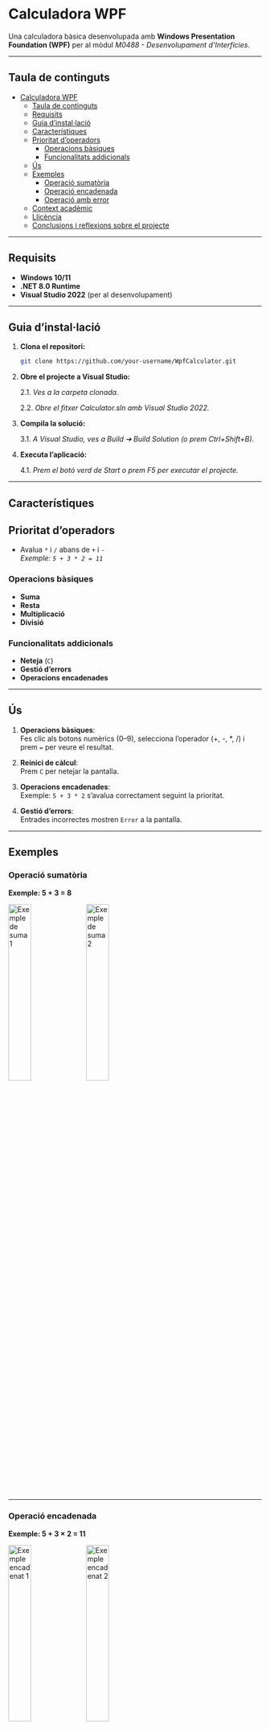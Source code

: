 ﻿# <i class="fa-solid fa-calculator"></i> Calculadora WPF

Una calculadora bàsica desenvolupada amb **Windows Presentation Foundation (WPF)** per al mòdul _M0488 - Desenvolupament d’Interfícies_.

---

## <i class="fas fa-bookmark"></i> Taula de continguts
- [ Calculadora WPF](#-calculadora-wpf)
  - [ Taula de continguts](#-taula-de-continguts)
  - [ Requisits](#-requisits)
  - [ Guia d’instal·lació](#-guia-dinstallació)
  - [ Característiques](#-característiques)
  - [ Prioritat d’operadors](#-prioritat-doperadors)
    - [ Operacions bàsiques](#-operacions-bàsiques)
    - [ Funcionalitats addicionals](#-funcionalitats-addicionals)
  - [ Ús](#-ús)
  - [ Exemples](#-exemples)
    - [Operació sumatòria](#operació-sumatòria)
    - [Operació encadenada](#operació-encadenada)
    - [Operació amb error](#operació-amb-error)
  - [ Context acadèmic](#-context-acadèmic)
  - [ Llicència](#-llicència)
  - [Conclusions i reflexions sobre el projecte](#conclusions-i-reflexions-sobre-el-projecte)

---

## <i class="fa-solid fa-plug"></i> Requisits

- <i class="fab fa-windows"></i> **Windows 10/11**
- <i class="fas fa-code"></i> **.NET 8.0 Runtime**
- <i class="fas fa-laptop-code"></i> **Visual Studio 2022** (per al desenvolupament)

---

## <i class="fa-solid fa-rocket"></i> Guia d’instal·lació

1. **Clona el repositori:**

   ```bash
   git clone https://github.com/your-username/WpfCalculator.git

2. **Obre el projecte a Visual Studio:**

    2.1. _Ves a la carpeta clonada._

    2.2. _Obre el fitxer Calculator.sln amb Visual Studio 2022._

3. **Compila la solució:**

    3.1. _A Visual Studio, ves a Build ➔ Build Solution (o prem Ctrl+Shift+B)._

4. **Executa l’aplicació:**

    4.1. _Prem el botó verd de Start o prem F5 per executar el projecte._

---

## <i class="fa-solid fa-list-check"></i> Característiques

## <i class="fa-solid fa-scale-balanced"></i> Prioritat d’operadors
- Avalua `*` i `/` abans de `+` i `-`  
  _Exemple: `5 + 3 * 2 = 11`_

### <i class="fa-solid fa-plus"></i> Operacions bàsiques
- <i class="fas fa-plus"></i> **Suma**
- <i class="fas fa-minus"></i> **Resta**
- <i class="fas fa-times"></i> **Multiplicació**
- <i class="fas fa-divide"></i> **Divisió**

### <i class="fas fa-star"></i> Funcionalitats addicionals
- <i class="fas fa-undo"></i> **Neteja** (`C`)
- <i class="fas fa-exclamation-triangle"></i> **Gestió d’errors**
- <i class="fas fa-link"></i> **Operacions encadenades**

---

## <i class="fas fa-book-open"></i> Ús

1. **Operacions bàsiques**:  
   Fes clic als botons numèrics (0–9), selecciona l’operador (+, -, *, /) i prem `=` per veure el resultat.

2. **Reinici de càlcul**:  
   Prem `C` per netejar la pantalla.

3. **Operacions encadenades**:  
   Exemple: `5 + 3 * 2` s’avalua correctament seguint la prioritat.

4. **Gestió d’errors**:  
   Entrades incorrectes mostren `Error` a la pantalla.

---

## <i class="fas fa-images"></i> Exemples

### Operació sumatòria  
**Exemple: 5 + 3 = 8**  
<p>
  <img src="screenshots/Suma_1.png" width="30%" alt="Exemple de suma 1"/>
  <img src="screenshots/Suma_2.png" width="30%" alt="Exemple de suma 2"/>
</p>

---

### Operació encadenada  
**Exemple: 5 + 3 × 2 = 11**  
<p>
  <img src="screenshots/Encadenat_1.png" width="30%" alt="Exemple encadenat 1"/>
  <img src="screenshots/Encadenat_2.png" width="30%" alt="Exemple encadenat 2"/>
</p>

---

### Operació amb error  
**Exemple: 6 / 6 / → Error**  
<p>
  <img src="screenshots/Error_1.png" width="30%" alt="Entrada invàlida"/>
  <img src="screenshots/Error_2.png" width="30%" alt="Pantalla error"/>
</p>

---

## <i class="fa-solid fa-graduation-cap"></i> Context acadèmic

Aquest projecte es va desenvolupar per posar en pràctica:

- <i class="fas fa-laptop-code"></i> Maquetació amb **WPF/XAML**
- <i class="fas fa-project-diagram"></i> Arquitectura d’esdeveniments
- <i class="fas fa-palette"></i> Principis de **UI/UX**
- <i class="fas fa-cogs"></i> Lògica funcional d’una calculadora

---

## <i class="fas fa-balance-scale"></i> Llicència

- **MIT License**  
- **Autora**: Montse Orozco

---

## Conclusions i reflexions sobre el projecte

Aquest projecte és una demostració pràctica del patró MVVM en una aplicació WPF. Els aspectes més importants són:

* **Separació de responsabilitats:**  
  MVVM facilita la gestió, proves i depuració del codi en aïllar la interfície d’usuari de la lògica. La Vista és “passiva”, el ViewModel gestiona l’estat i les interaccions, i el Model realitza la lògica principal.

* **Enllaç de dades:**  
  El potent sistema d’enllaç de dades de WPF actua com a element connector entre la Vista i el ViewModel, reduint la necessitat de manipular la interfície des del codi.

Finalment, aquesta implementació serveix com a base per a futures ampliacions, com ara afegir funcionalitats de memòria, suport per operacions avançades o la possibilitat de canviar entre diferents temes visuals, augmentant així la versatilitat i la potència de l’aplicació.

---

<link rel="stylesheet" href="https://cdnjs.cloudflare.com/ajax/libs/font-awesome/6.4.0/css/all.min.css">